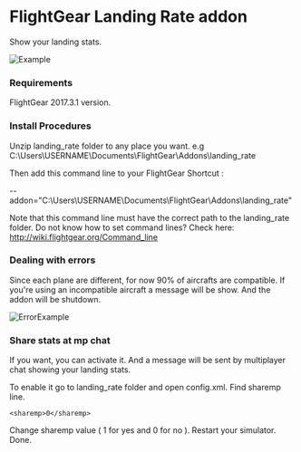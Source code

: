 # FlightGear Landing Rate addon
Show your landing stats.

![Example](https://i.imgur.com/PwOQYFI.jpg)

### Requirements

FlightGear 2017.3.1 version.

### Install Procedures

Unzip landing_rate folder to any place you want. e.g C:\Users\USERNAME\Documents\FlightGear\Addons\landing_rate

Then add this command line to your FlightGear Shortcut :

--addon="C:\Users\USERNAME\Documents\FlightGear\Addons\landing_rate"

Note that this command line must have the correct path to the landing_rate folder.
Do not know how to set command lines? Check here: http://wiki.flightgear.org/Command_line

### Dealing with errors

Since each plane are different, for now 90% of aircrafts are compatible.
If you're using an incompatible aircraft a message will be show. And the addon will be shutdown.

![ErrorExample](https://i.imgur.com/20NlJdQ.jpg)

### Share stats at mp chat

If you want, you can activate it. And a message will be sent by multiplayer chat showing your landing stats.

To enable it go to landing_rate folder and open config.xml. Find sharemp line.

```<sharemp>0</sharemp>```

Change sharemp value ( 1 for yes and 0 for no ). Restart your simulator. Done.
